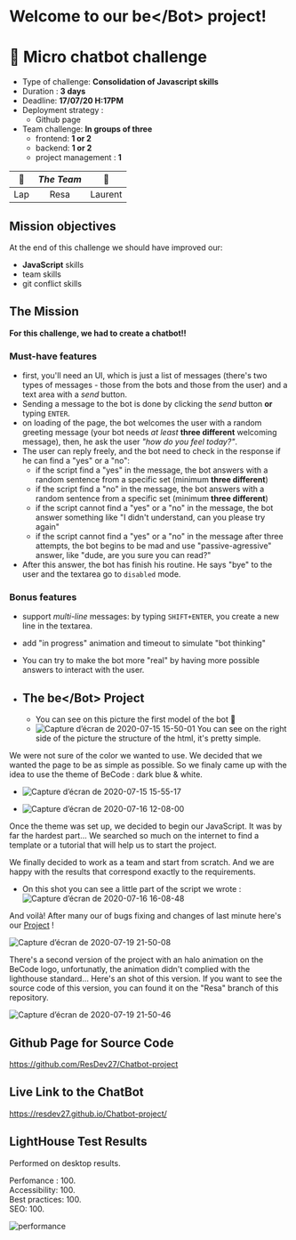 # Welcome to our **be&lt;&sol;</a>Bot&gt;** project!

# 💬 Micro chatbot challenge

- Type of challenge: **Consolidation of Javascript skills**  
- Duration : **3 days**  
- Deadline: **17/07/20 H:17PM**
- Deployment strategy :
    - Github page
- Team challenge: **In groups of three** 
    - frontend: **1 or 2**
    - backend: **1 or 2**
    - project management : **1**


| :robot: | *The Team* | :robot: |  
| :-----: | :-----: | :-----: |
|   Lap   |  Resa  | Laurent |

## Mission objectives 

At the end of this challenge we should have improved our:

- **JavaScript** skills
- team skills
- git conflict skills

## The Mission

**For this challenge, we had to create a chatbot!!** 

### Must-have features

- first, you'll need an UI,  which is just a list of messages (there's two types of messages - those from the bots and those from the user) 
  and a text area with a _send_ button.
- Sending a message to the bot is done by clicking the _send_ button **or** typing `ENTER`.  
- on loading of the page, the bot welcomes the user with a random greeting message 
  (your bot needs _at least_ **three different** welcoming message), then, he ask the user _"how do you feel today?"_.
- The user can reply freely, and the bot need to check in the response if he can find a "yes" or a "no":
  - if the script find a "yes" in the message, the bot answers with a random sentence from a specific set (minimum **three different**) 
  - if the script find a "no" in the message, the bot answers with a random sentence from a specific set (minimum **three different**)
  - if the script cannot find a "yes" or a "no" in the message, the bot answer something like "I didn't understand, can you please try again"
  - if the script cannot find a "yes" or a "no" in the message after three attempts, the bot begins to be mad and use "passive-agressive" answer, like "dude, are you sure you can read?"
- After this answer, the bot has finish his routine. He says "bye" to the user and the textarea go to `disabled` mode.

### Bonus features

- support _multi-line_ messages: by typing `SHIFT+ENTER`, you create a new line in the textarea.
- add "in progress" animation and timeout to simulate "bot thinking"
- You can try to make the bot more "real" by having more possible answers to interact with the user.


- ## The be&lt;&sol;Bot&gt; Project

    - You can see on this picture the first model of the bot :robot:
    -   ![Capture d’écran de 2020-07-15 15-50-01](https://user-images.githubusercontent.com/62213192/87776480-1ed8e780-c828-11ea-81c0-0d0c39a33005.jpg)
        You can see on the right side of the picture the structure of the html, it's pretty simple.

We were not sure of the color we wanted to use. We decided that we wanted the page to be as simple as possible. So we finaly came up with the idea to use the theme of BeCode : dark blue & white.    
 -   ![Capture d’écran de 2020-07-15 15-55-17](https://user-images.githubusercontent.com/62213192/87883443-b0528000-ca07-11ea-9edb-eaa4befd16cf.jpg)  

 - ![Capture d’écran de 2020-07-16 12-08-00](https://user-images.githubusercontent.com/62213192/87883508-21923300-ca08-11ea-8e62-6cecc48f87be.jpg)



Once the theme was set up, we decided to begin our JavaScript. It was by far the hardest part... We searched so much on the internet to find a template or a tutorial that will help us to start the project.  

We finally decided to work as a team and start from scratch. And we are happy with the results that correspond exactly to the requirements. 

- On this shot you can see a little part of the script we wrote :  ![Capture d’écran de 2020-07-16 16-08-48](https://user-images.githubusercontent.com/62213192/87883708-65d20300-ca09-11ea-8227-df7c927f635e.jpg)


And voilà! After many our of bugs fixing and changes of last minute here's our [Project](https://resdev27.github.io/Chatbot-project/) !

![Capture d’écran de 2020-07-19 21-50-08](https://user-images.githubusercontent.com/62213192/87883815-45ef0f00-ca0a-11ea-818e-9fae451a6949.png)

There's a second version of the project with an halo animation on the BeCode logo, unfortunatly, the animation didn't complied with the lighthouse standard... Here's an shot of this version. If you want to see the source code of this version, you can found it on the "Resa" branch of this repository.

![Capture d’écran de 2020-07-19 21-50-46](https://user-images.githubusercontent.com/62213192/87883812-44bde200-ca0a-11ea-9fd7-86f4e78637be.png)


## Github Page for Source Code

https://github.com/ResDev27/Chatbot-project

## Live Link to the ChatBot
https://resdev27.github.io/Chatbot-project/

## LightHouse Test Results
Performed on desktop results.

Perfomance : 100.\
Accessibility: 100. \
Best practices: 100. \
SEO: 100.

![performance](https://user-images.githubusercontent.com/62213192/87883946-2e645600-ca0b-11ea-9994-856bdf4916f0.jpg)

